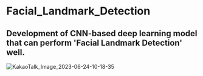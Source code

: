 # Facial_Landmark_Detection

## Development of CNN-based deep learning model that can perform 'Facial Landmark Detection' well.

![KakaoTalk_Image_2023-06-24-10-18-35](https://github.com/shOh-ai/Facial_Landmark_Detection/assets/119600394/fd4da3fd-5f87-4ccd-a65a-9725c5e5f843)
